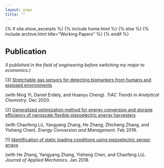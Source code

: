 ```yaml
---
layout: page
title: ""
---
```


{% if site.show_excerpts %}
  {% include home.html %}
{% else %}
  {% include archive.html title="Working Papers" %}
{% endif %}

<h2 style="font-size:24px;">Publication</h2>   

*(I published in the field of engineering before switching my major to economics.)*  

[3] [Stretchable gas sensors for detecting biomarkers from humans and exposed environments](https://www.sciencedirect.com/science/article/abs/pii/S0165993620303149)

(with Ning Yi, Daniel Erdely, and Huanyu Cheng). *TrAC Trends in Analytical Chemistry*. Dec 2020.   

[2] [Generalized optimization method for energy conversion and storage efficiency of nanoscale flexible piezoelectric energy harvesters](https://www.sciencedirect.com/science/article/abs/pii/S019689041831402X)

(with Chaofeng Lü, Yangyang Zhang, He Zhang, Zhicheng Zhang, and Yisheng Chen). *Energy Conversion and Management*. Feb 2019.

[1] [Identification of static loading conditions using piezoelectric sensor arrays](https://asmedigitalcollection.asme.org/appliedmechanics/article-abstract/85/1/011008/473502/Identification-of-Static-Loading-Conditions-Using)

(with He Zhang, Yangyang Zhang, Yisheng Chen, and Chaofeng Lü). *Journal of Applied Mechanics*. Jan 2018.
